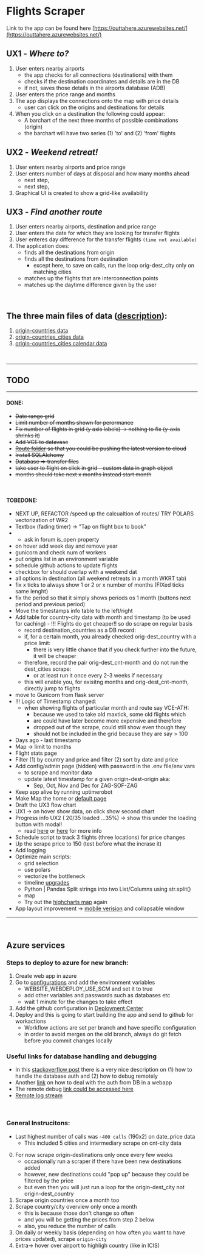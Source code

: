 # Flights Scraper

Link to the app can be found here [https://outtahere.azurewebsites.net/](https://outtahere.azurewebsites.net/)

## UX1 - <i>Where to?</i>
1. User enters nearby airports
   - the app checks for all connections (destinations) with them
   - checks if the destination coordinates and details are in the DB
   - if not, saves those details in the airports database (ADB)
2. User enters the price range and months
3. The app displays the connections onto the map with price details
   - user can click on the origins and destinations for details
4. When you click on a destination the following could appear:
   - A barchart of the next three months of possible combinations (origin)
   - the barchart will have two series (1) 'to' and (2) 'from' flights

## UX2 - <i>Weekend retreat!</i>
1. User enters nearby airports and price range
2. User enters number of days at disposal and how many months ahead
   - next step,
   - next step,
3. Graphical UI is created to show a grid-like availability

## UX3 - <i>Find another route</i>
1. User enters nearby airports, destination and price range
2. User enters the date for which they are looking for transfer flights
3. User enteres day difference for the transfer flights `(time not available)`
4. The application does:
   - finds all the destinations from origin
   - finds all the destinations from destination
      - except here, to save on calls, run the loop orig-dest_city only on matching cities
   - matches up the flights that are interconnection points
   - matches up the daytime difference given by the user

<br>

## The three main files of data ([description](/data/json_file_description.md)):
1. [origin-countries data](/data/example_json_dest_countries.json)
2. [origin-countries_cities data](/data/example_json_dest_cities.json)
3. [origin-countries_cities calendar data](/data/example_calendar.json)

<br>

--------------------------------------------------------
## TODO
--------------------------------------------------------
#### DONE:
- ~~Date range grid~~
- ~~Limit number of months shown for perormance~~
- ~~Fix number of flights in grid (y axis labels) -> nothing to fix (y-axis shrinks it)~~
- ~~Add VCE to datavase~~
- ~~[Route folder](https://docs.microsoft.com/en-us/azure/app-service/configure-language-python#customize-startup-command) so that you could be pushing the latest version to cloud~~
- ~~Install SQLAlchemy~~
- ~~Database => transfer files~~ 
- ~~take user to flight on click in grid - custom data in graph object~~
- ~~months should take next x months instead start month~~
<br>


#### TOBEDONE:
- NEXT UP, REFACTOR /speed up the calcualtion of routes/ TRY POLARS vectorization of WR2
- Textbox (fading timer) -> "Tap on flight box to book"
- * ask in forum is_open property
- on hover add week day and remove year
- gunicorn and check num of workers
- put origins list in an environment variable
- schedule github actions to update flights
- checkbox for should overlap with a weekend dat
- all options in destination (all weekend retreats in a month WKRT tab)
- fix x ticks to always show 1 or 2 or x number of months (FIXed ticks same lenght)
- fix the period so that it simply shows periods os 1 month (buttons next period and previous period)
- Move the timestamps info table to the left/right
- Add table for country-city data with month and timestamp (to be used for caching) - !!! Flights do get cheaper!! so do scrape on regular basis
  - record destination_countries as a DB record:
  - if, for a certain month, you already checked orig-dest_country with a price limit:
     - there is very little chance that if you check further into the future, it will be cheaper
  - therefore, record the pair orig-dest_cnt-month and do not run the dest_cities scrape:
    - or at least run it once every 2-3 weeks if necessary
  - this will enable you, for exisitng months and orig-dest_cnt-month, directly jump to flights
- move to Gunicorn from flask server
- !!! Logic of Timestamp changed:
  - when showing flights of particular month and route say VCE-ATH:
    - because we used to take old maxtick, some old flights which
    - are could have later become more expensive and therefore
    - dropped out of the scrape, could still show even though they 
    - should not be included in the grid because they are say > 100
- Days ago - last timestamp
- Map -> limit to months
- Flight stats page
- Filter (1) by country and price and filter (2) sort by date and price
- Add config/admin page (hidden) with password in the .env file/env vars
  - to scrape and monitor data
  - update latest timestamp for a given origin-dest-origin aka:
    - Sep, Oct, Nov and Dec for ZAG-SOF-ZAG
- Keep app alive by running uptimerobot
- Make Map the home or [default page](https://community.plotly.com/t/introducing-dash-pages-a-dash-2-x-feature-preview/57775)
- Draft the UX3 flow chart 
- UX1 -> on hover show data, on click show second chart
- Progress info UX2 ( 20/35 loaded ...35%) -> show this under the loading button with modal!
  - read [here](https://towardsdatascience.com/long-callbacks-in-dash-web-apps-72fd8de25937) or [here](https://dash.plotly.com/long-callbacks) for more info
- Schedule script to track 3 flights (three locations) for price changes
- Up the scrape price to 150 (test before what the incrase it)
- Add logging
- Optimize main scripts:
  - grid selection
  - use polars
  - vectorize the bottleneck
  - timeline [upgrades](https://plotly.com/python-api-reference/generated/plotly.express.timeline.html)
  - Python | Pandas Split strings into two List/Columns using str.split()
  - map
  - Try out the [highcharts map](https://towardsdatascience.com/highly-interactive-data-visualization-cd3a9b082370#:~:text=Panel%2DHighcharts%20is%20a%20python,python%20for%20Exploratory%20Data%20Analysis.) again
- App layout improvement -> [mobile verision](https://stackoverflow.com/questions/22985370/making-the-bootstrap-dashboard-example-sidebar-visible-available-on-mobile) and collapsable window

--------------------------------------------------------
<br>

## Azure services
### Steps to deploy to azure for new branch:
1. Create web app in azure
2. Go to [configurations](https://portal.azure.com/#@kmitkovkerlievgmail.onmicrosoft.com/resource/subscriptions/ea1de4dc-316d-4041-baf0-5824b53e3cfc/resourcegroups/KMK_RG_GENERIC/providers/Microsoft.Web/sites/flightvis/configuration) and add the environment variables
   * WEBSITE_WEBDEPLOY_USE_SCM and set it to true
   * add other variables and passwords such as databases etc
   * wait 1 minute for the changes to take effect
3. Add the github configuration in [Deployment Center](https://portal.azure.com/#@kmitkovkerlievgmail.onmicrosoft.com/resource/subscriptions/ea1de4dc-316d-4041-baf0-5824b53e3cfc/resourcegroups/KMK_RG_GENERIC/providers/Microsoft.Web/sites/flightvis/vstscd)
4. Deploy and this is going to start building the app and send to github for workactions
   * Workflow actions are set per branch and have specific configuration
   * in order to avoid merges on the old branch, always do git fetch before you commit changes locally 

### Useful links for database handling and debugging
- In this [stackoverflow post](https://stackoverflow.com/questions/68867980/connection-to-microsoft-azure-sql-database-works-in-local-enviornment-but-not-in) there is a very nice description on (1) how to handle the database auth and (2) how to debug remotely
- Another [link](https://docs.microsoft.com/en-us/visualstudio/debugger/remote-debugging?view=vs-2019) on how to deal with the auth from DB in a webapp
- The remote debug [link could be accessed here](https://hedihargam.medium.com/python-sql-database-access-with-managed-identity-from-azure-web-app-functions-14566e5a0f1a)
- [Remote log stream](https://outtahere.scm.azurewebsites.net/)
<br>

### General Instrucitons:
- Last highest number of calls was `~400 calls` (190x2) on date_price data
  - This included 5 cities and intermediary scrape on cnt-city data
0. For now scrape origin-destinations only once every few weeks
   - occasionally run a scraper if there have been new destinations added
   - however, new destinations could "pop up" because they could be filtered by the price
   - but even then you will just run a loop for the origin-dest_city not origin-dest_country
1. Scrape origin countries once a month too
2. Scrape country/city overview only once a month
   - this is because those don't change so often
   - and you will be getting the prices from step 2 below
   - also, you reduce the number of calls
3. On daily or weekly basis (depending on how often you want to have prices updated), scrape `origin-city`
4. Extra-> hover over airport to highligh country (like in ICIS)

<br>

